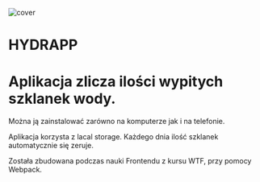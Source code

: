 ![cover](https://marlena-sliwinska.github.io/hydrapp//ikona.png)

# HYDRAPP

# Aplikacja zlicza ilości wypitych szklanek wody.
Można ją zainstalować zarówno na komputerze jak i na telefonie.

Aplikacja korzysta z lacal storage. Każdego dnia ilość szklanek automatycznie się zeruje.

Została zbudowana podczas nauki Frontendu z kursu WTF, przy pomocy Webpack.



